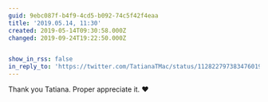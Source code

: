 ```yaml
---
guid: 9ebc087f-b4f9-4cd5-b092-74c5f42f4eaa
title: '2019.05.14, 11:30'
created: 2019-05-14T09:30:58.000Z
changed: 2019-09-24T19:22:50.000Z


show_in_rss: false
in_reply_to: 'https://twitter.com/TatianaTMac/status/1128227973834760192?s=19'
---
```


Thank you Tatiana. Proper appreciate it. ♥️
